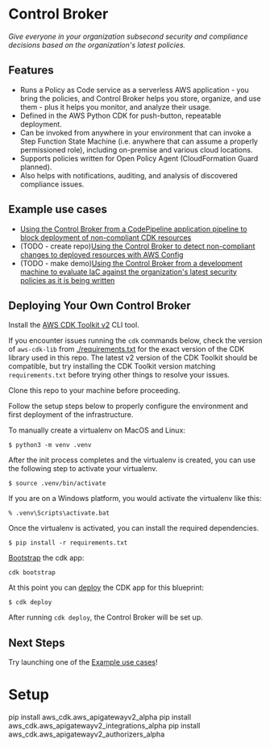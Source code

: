 # Control Broker

*Give everyone in your organization subsecond security and compliance decisions based on the organization's latest policies.*

## Features

* Runs a Policy as Code service as a serverless AWS application - you bring the policies, and Control Broker helps you store, organize, and use them - plus it helps you monitor, and analyze their usage.
* Defined in the AWS Python CDK for push-button, repeatable deployment.
* Can be invoked from anywhere in your environment that can invoke a Step Function State Machine (i.e. anywhere that can assume a properly permissioned role), including on-premise and various cloud locations.
* Supports policies written for Open Policy Agent (CloudFormation Guard planned).
* Also helps with notifications, auditing, and analysis of discovered compliance issues.

## Example use cases

* [Using the Control Broker from a CodePipeline application pipeline to block deployment of non-compliant CDK resources](https://github.com/VerticalRelevance/control-broker-codepipeline-example)
* (TODO - create repo)[Using the Control Broker to detect non-compliant changes to deployed resources with AWS Config]()
* (TODO - make demo)[Using the Control Broker from a development machine to evaluate IaC against the organization's latest security policies as it is being written]()

## Deploying Your Own Control Broker

Install the [AWS CDK Toolkit
v2](https://docs.aws.amazon.com/cdk/v2/guide/cli.html) CLI tool.

If you encounter issues running the `cdk` commands below, check the version of
`aws-cdk-lib` from [./requirements.txt](./requirements.txt) for the exact
version of the CDK library used in this repo. The latest v2 version of the CDK
Toolkit should be compatible, but try installing the CDK Toolkit version
matching `requirements.txt` before trying other things to resolve your issues.

Clone this repo to your machine before proceeding.

Follow the setup steps below to properly configure the environment and first
deployment of the infrastructure.

To manually create a virtualenv on MacOS and Linux:

``` $ python3 -m venv .venv ```

After the init process completes and the virtualenv is created, you can use the
following step to activate your virtualenv.

``` $ source .venv/bin/activate ```

If you are on a Windows platform, you would activate the virtualenv like this:

```
% .venv\Scripts\activate.bat
```

Once the virtualenv is activated, you can install the required dependencies.

``` $ pip install -r requirements.txt ```

[Bootstrap](https://docs.aws.amazon.com/cdk/v2/guide/cli.html#cli-bootstrap) the
cdk app:

``` cdk bootstrap ```

At this point you can
[deploy](https://docs.aws.amazon.com/cdk/v2/guide/cli.html#cli-deploy) the CDK
app for this blueprint:

``` $ cdk deploy ```

After running `cdk deploy`, the Control Broker will be set up.

## Next Steps

Try launching one of the [Example use cases]()!

# Setup

pip install aws_cdk.aws_apigatewayv2_alpha
pip install aws_cdk.aws_apigatewayv2_integrations_alpha
pip install aws_cdk.aws_apigatewayv2_authorizers_alpha